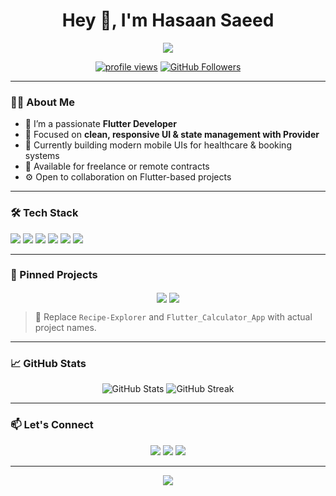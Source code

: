 <h1 align="center">Hey 👋, I'm Hasaan Saeed</h1>

<p align="center">
  <img src="https://readme-typing-svg.demolab.com/?lines=Flutter%20Developer%20🚀;Modern%20UI%20Expert%20🎨;Provider%20State%20Management%20🔥;&center=true&width=440&height=45&color=58A6FF&vCenter=true&size=22" />
</p>

<p align="center">
  <a href="https://github.com/HasaanSaeed"><img src="https://komarev.com/ghpvc/?username=HasaanSaeed&style=flat-square&color=blue" alt="profile views" /></a>
  <a href="https://github.com/HasaanSaeed?tab=followers"><img src="https://img.shields.io/github/followers/HasaanSaeed?label=Followers&style=flat-square" alt="GitHub Followers" /></a>
</p>

---

### 🧑‍💻 About Me
- 🚀 I’m a passionate **Flutter Developer**
- 🎯 Focused on **clean, responsive UI & state management with Provider**
- 🧠 Currently building modern mobile UIs for healthcare & booking systems
- 💼 Available for freelance or remote contracts
- ⚙️ Open to collaboration on Flutter-based projects

---

### 🛠️ Tech Stack

<p align="left">
  <img src="https://img.shields.io/badge/Dart-0175C2?style=flat&logo=dart&logoColor=white" />
  <img src="https://img.shields.io/badge/Flutter-02569B?style=flat&logo=flutter&logoColor=white" />
  <img src="https://img.shields.io/badge/Firebase-FFCA28?style=flat&logo=firebase&logoColor=black" />
  <img src="https://img.shields.io/badge/Provider-2196F3?style=flat&logo=react&logoColor=white" />
  <img src="https://img.shields.io/badge/GitHub-181717?style=flat&logo=github&logoColor=white" />
  <img src="https://img.shields.io/badge/UI/UX-FF4081?style=flat&logo=adobe-xd&logoColor=white" />
</p>

---

### 📌 Pinned Projects

<p align="center">
  <a href="https://github.com/HasaanSaeed/YOUR_PROJECT_1"><img align="center" src="https://github-readme-stats.vercel.app/api/pin/?username=HasaanSaeed&repo=Recipe-Explorer&theme=react" /></a>
  <a href="https://github.com/HasaanSaeed/YOUR_PROJECT_2"><img align="center" src="https://github-readme-stats.vercel.app/api/pin/?username=HasaanSaeed&repo=Flutter_Calculator_App&theme=react" /></a>
</p>

> 🎯 Replace `Recipe-Explorer` and `Flutter_Calculator_App` with actual project names.

---

### 📈 GitHub Stats

<p align="center">
  <img src="https://github-readme-stats.vercel.app/api?username=HasaanSaeed&show_icons=true&theme=react&hide_border=true" alt="GitHub Stats" />
  <img src="https://github-readme-streak-stats.herokuapp.com?user=HasaanSaeed&theme=react&hide_border=true" alt="GitHub Streak" />
</p>

---

### 📫 Let's Connect
<p align="center">
  <a href="mailto:hasaansaeed42@gmail.com"><img src="https://img.shields.io/badge/Gmail-D14836?style=flat&logo=gmail&logoColor=white" /></a>
  <a href="[https://linkedin.com/in/YOUR-LINKEDIN-ID](https://www.linkedin.com/in/hasaansaeed00/)"><img src="https://img.shields.io/badge/LinkedIn-0077B5?style=flat&logo=linkedin&logoColor=white" /></a>
  <a href="https://github.com/HasaanSaeed"><img src="https://img.shields.io/badge/GitHub-100000?style=flat&logo=github&logoColor=white" /></a>
</p>

---

<p align="center">
  <img src="https://capsule-render.vercel.app/api?type=waving&color=58A6FF&height=100&section=footer"/>
</p>
